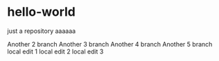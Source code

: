 # hello-world
just a repository
aaaaaa


Another 2 branch
Another 3 branch
Another 4 branch
Another 5 branch
local edit 1
local edit 2
local edit 3
